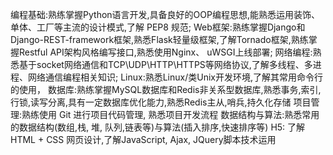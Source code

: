 编程基础:熟练掌握Python语言开发,具备良好的OOP编程思想,能熟悉运用装饰、单体、工厂等主流的设计模式,了解 PEP8 规范;
Web框架:熟练掌握Django和Django-REST-framework框架,熟悉Flask轻量级框架,了解Tornado框架,熟练掌握Restful API架构风格编写接口,熟悉使用Nginx、 uWSGI上线部署;
网络编程:熟悉基于socket网络通信和TCP\UDP\HTTP\HTTPS等网络协议,了解多线程、多进程、网络通信编程相关知识;
Linux:熟悉Linux/类Unix开发环境,了解其常用命令行的使用，
数据库:熟练掌握MySQL数据库和Redis非关系型数据库,熟悉事务,索引,行锁,读写分离,具有一定数据库优化能力,熟悉Redis主从,哨兵,持久化存储
项目管理:熟练使用 Git 进行项目代码管理, 熟悉项目开发流程
数据结构与算法:熟悉常用的数据结构(数组,栈, 堆, 队列,链表等)与算法(插入排序,快速排序等)
H5: 了解HTML + CSS 网页设计,了解JavaScript, Ajax, JQuery脚本技术运用

